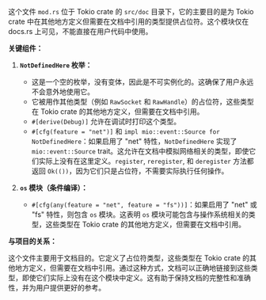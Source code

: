 这个文件 `mod.rs` 位于 Tokio crate 的 `src/doc` 目录下，它的主要目的是为 Tokio crate 中在其他地方定义但需要在文档中引用的类型提供占位符。这个模块仅在 docs.rs 上可见，不能直接在用户代码中使用。

**关键组件：**

1.  **`NotDefinedHere` 枚举：**
    *   这是一个空的枚举，没有变体，因此是不可实例化的。这确保了用户永远不会意外地使用它。
    *   它被用作其他类型（例如 `RawSocket` 和 `RawHandle`）的占位符，这些类型在 Tokio crate 的其他地方定义，但需要在文档中引用。
    *   `#[derive(Debug)]` 允许在调试时打印这个类型。
    *   `#[cfg(feature = "net")]` 和 `impl mio::event::Source for NotDefinedHere`：如果启用了 "net" 特性，`NotDefinedHere` 实现了 `mio::event::Source` trait。这允许在文档中模拟网络相关的类型，即使它们实际上没有在这里定义。`register`, `reregister`, 和 `deregister` 方法都返回 `Ok(())`，因为它们只是占位符，不需要实际执行任何操作。

2.  **`os` 模块（条件编译）：**
    *   `#[cfg(any(feature = "net", feature = "fs"))]`：如果启用了 "net" 或 "fs" 特性，则包含 `os` 模块。这表明 `os` 模块可能包含与操作系统相关的类型，这些类型在 Tokio crate 的其他地方定义，但需要在文档中引用。

**与项目的关系：**

这个文件主要用于文档目的。它定义了占位符类型，这些类型在 Tokio crate 的其他地方定义，但需要在文档中引用。通过这种方式，文档可以正确地链接到这些类型，即使它们实际上没有在这个模块中定义。这有助于保持文档的完整性和准确性，并为用户提供更好的参考。
